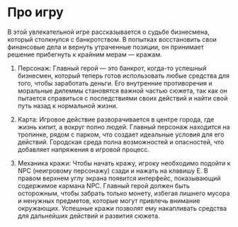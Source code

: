 # Про игру
В этой увлекательной игре рассказывается о судьбе бизнесмена, который столкнулся с банкротством. В попытках восстановить свои финансовые дела и вернуть утраченные позиции, он принимает решение прибегнуть к крайним мерам — кражам.

1. Персонаж: 
Главный герой — это банкрот, когда-то успешный бизнесмен, который теперь готов использовать любые средства для того, чтобы заработать деньги. 
Его внутренние противоречия и моральные дилеммы становятся важной частью сюжета, так как он пытается справиться с последствиями своих действий и найти свой путь назад к нормальной жизни.

2. Карта: 
Игровое действие разворачивается в центре города, где жизнь кипит, а вокруг полно людей. 
Главный персонаж находится на тропинке, рядом с парком, что создает идеальные условия для его действий. 
Городская среда полна возможностей и опасностей, что добавляет напряжения в игровой процесс.

3. Механика кражи: 
Чтобы начать кражу, игроку необходимо подойти к NPC (неигровому персонажу) сзади и нажать на клавишу E. 
В правом верхнем углу экрана появится интерфейс, показывающий содержимое кармана NPC. 
Главный герой должен быть осторожным, чтобы забрать только монету, избегая лишнего мусора и ненужных предметов, которые могут привлечь внимание окружающих. 
Успешные кражи позволят ему накапливать средства для дальнейших действий и развития сюжета.
